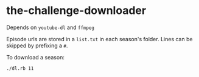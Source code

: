 # the-challenge-downloader

Depends on `youtube-dl` and `ffmpeg`

Episode urls are stored in a `list.txt` in each season's folder.  Lines can be skipped by prefixing a `#`.

To download a season:
```
./dl.rb 11
```
